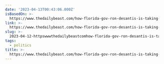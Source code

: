 ```yaml
---
date: '2023-04-13T00:43:06.000Z'
isBasedOn: >-
  https://www.thedailybeast.com/how-florida-gov-ron-desantis-is-taking-a-page-out-of-richard-nixons-playbook?ref=home
link: >-
  https://www.thedailybeast.com/how-florida-gov-ron-desantis-is-taking-a-page-out-of-richard-nixons-playbook?ref=home
slug: >-
  2023-04-12-httpswwwthedailybeastcomhow-florida-gov-ron-desantis-is-taking-a-page-out-of-richard-nixons-playbookrefhome
tags:
  - politics
title: >-
  https://www.thedailybeast.com/how-florida-gov-ron-desantis-is-taking-a-page-out-of-richard-nixons-playbook?ref=home
---
```


